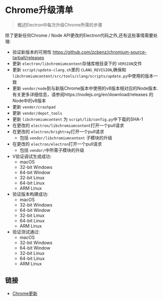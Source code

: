 # Chrome升级清单

> 概述Electron中每次升级Chrome所需的步骤

除了更新任何Chrome / Node API更改的Electron代码之外,还有这些事情需要处理:
- 验证新版本的可用性 https://github.com/zcbenz/chromium-source-tarball/releases
- 更新 `electron/libchromiumcontent`存储库根目录下的 `VERSION`文件
- 更新 `script/update-clang.sh`里的 `CLANG_REVISION`,确保和 `libchromiumcontent/src/tools/clang/scripts/update.py`中使用的版本一致
- 更新 `vendor/node`到与新版Chrome版本中使用的v8版本相对应的Node版本. 有关更多详细信息，请参阅https://nodejs.org/en/download/releases 的Node中的v8版本
- 更新 `vendor/crashpad`
- 更新 `vendor/depot_tools`
- 更新  `libchromiumcontent`  为 `script/lib/config.py`中下载的SHA-1
- 在更改的 `electron/libchromiumcontent`打开一个pull请求
- 在更改的 `electron/brightray`打开一个pull请求
  - 包括 `vendor/libchromiumcontent` 子模块的升级
- 在更改的 `electron/electron`打开一个pull请求
  - 包括 `vendor/`中所需子模块的升级
- V验证调试生成成功:
  - macOS
  - 32-bit Windows
  - 64-bit Window
  - 32-bit Linux
  - 64-bit Linux
  - ARM Linux
- 验证版本构建成功:
  - macOS
  - 32-bit Windows
  - 64-bit Window
  - 32-bit Linux
  - 64-bit Linux
  - ARM Linux
- 验证测试通过:
  - macOS
  - 32-bit Windows
  - 64-bit Window
  - 32-bit Linux
  - 64-bit Linux
  - ARM Linux

## 链接

- [Chrome更新](https://www.chromium.org/developers/calendar)
